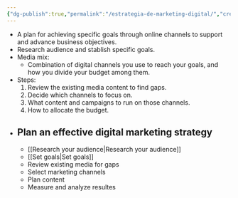 ```yaml
---
{"dg-publish":true,"permalink":"/estrategia-de-marketing-digital/","created":"2024-03-01T18:08:36.355-05:00","updated":"2024-03-07T09:55:29.395-05:00"}
---
```


- A plan for achieving specific goals through online channels to support and advance business objectives.
- Research audience and stablish specific goals.
- Media mix:
	- Combination of digital channels you use to reach your goals, and how you divide your budget among them.
- Steps:
	1. Review the existing media content to find gaps.
	2. Decide which channels to focus on.
	3. What content and campaigns to run on those channels.
	4. How to allocate the budget.
- ## Plan an effective digital marketing strategy
	- [[Research your audience\|Research your audience]]
	- [[Set goals\|Set goals]]
	- Review existing media for gaps
	- Select marketing channels
	- Plan content
	- Measure and analyze resultes
